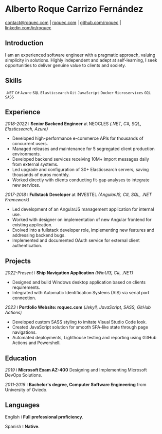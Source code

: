 # Alberto Roque Carrizo Fernández

<div>
  <a href="mailto:contact@roquec.com">contact@roquec.com</a>
  | <a href="https://roquec.com">roquec.com</a>
  | <a href="https://github.com/roquec">github.com/roquec</a>
  | <a href="https://www.linkedin.com/in/roquec">linkedin.com/in/roquec</a>
</div>

## Introduction

I am an experienced software engineer with a pragmatic approach, valuing simplicity in solutions. Highly independent and adept at self-learning, I seek opportunities to deliver genuine value to clients and society.

## Skills

`.NET` `C#` `Azure` `SQL` `Elasticsearch` `Git` `JavaScript` `Docker` `Microservices` `GQL` `SASS`

## Experience

_2018-2022_ ǀ **Senior Backend Engineer** at NEOCLES _(.NET, C#, SQL, Elasticsearch, Azure)_

* Developed high-performance e-commerce APIs for thousands of concurrent users.
* Managed releases and maintenance for 5 segregated client production environments.
* Developed backend services receiving 10M+ import messages daily from external systems.
* Led upgrade and configuration of 30+ Elasticsearch servers, saving thousands of euros monthly.
* Worked directly with clients conducting fit-gap analyses to integrate new services.

_2017-2018_ ǀ **Fullstack Developer** at INVESTEL _(AngularJS, C#, SQL, .NET Framework)_

* Led development of an AngularJS management application for internal use.
* Worked with designer on implementation of new Angular frontend for existing application.
* Evolved into a fullstack developer role, implementing new features and addressing backend bugs.
* Implemented and documented OAuth service for external client authentication.

## Projects

_2022-Present_ ǀ **Ship Navigation Application** _(WinUI3, C#, .NET)_
* Designed and build Windows desktop application based on clients requirements.
* Integrated with Automatic Identification Systems (AIS) via serial port connection.

_2023_ ǀ **Portfolio Website: roquec.com** _(Jekyll, JavaScript, SASS, GitHub Actions)_
* Developed custom SASS styling to imitate Visual Studio Code look.
* Created JavaScript solution for smooth SPA-like state through page navigations.
* Automated deployments, Lighthouse testing and reporting using GitHub Actions and Powershell.

## Education

_2019_ ǀ **Microsoft Exam AZ-400** Designing and Implementing Microsoft DevOps
Solutions.

_2011-2016_ ǀ **Bachelor's degree, Computer Software Engineering** from University of Oviedo.

## Languages

English ǀ **Full professional proficiency**.

Spanish ǀ **Native**.